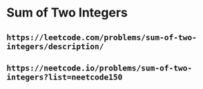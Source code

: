 # Sum of Two Integers

## `https://leetcode.com/problems/sum-of-two-integers/description/`

## `https://neetcode.io/problems/sum-of-two-integers?list=neetcode150`

